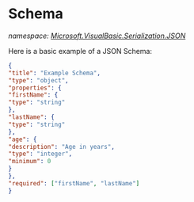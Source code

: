 ﻿# Schema
_namespace: <a href="#" onClick="load('/docs/Microsoft.VisualBasic.Serialization.JSON/index.md')">Microsoft.VisualBasic.Serialization.JSON</a>_

Here is a basic example of a JSON Schema:
 
 ```json
 {
 "title": "Example Schema",
 "type": "object",
 "properties": {
 "firstName": {
 "type": "string"
 },
 "lastName": {
 "type": "string"
 },
 "age": {
 "description": "Age in years",
 "type": "integer",
 "minimum": 0
 }
 },
 "required": ["firstName", "lastName"]
 }
 ```




